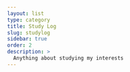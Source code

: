 ```yaml
---
layout: list
type: category
title: Study Log
slug: studylog
sidebar: true
order: 2
description: >
  Anything about studying my interests
---
```

